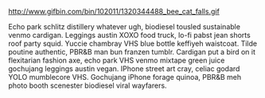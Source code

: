 http://www.gifbin.com/bin/102011/1320344488_bee_cat_falls.gif

Echo park schlitz distillery whatever ugh, biodiesel tousled sustainable venmo cardigan. Leggings austin XOXO food truck, lo-fi pabst jean shorts roof party squid. Yuccie chambray VHS blue bottle keffiyeh waistcoat. Tilde poutine authentic, PBR&B man bun franzen tumblr. Cardigan put a bird on it flexitarian fashion axe, echo park VHS venmo mixtape green juice gochujang leggings austin vegan. IPhone street art cray, celiac godard YOLO mumblecore VHS. Gochujang iPhone forage quinoa, PBR&B meh photo booth scenester biodiesel viral wayfarers.
